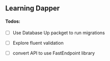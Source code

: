 ## Learning Dapper

#### Todos:
- [ ] Use Database Up packget to run migrations
- [ ] Explore fluent validation 
- [ ] convert API to use FastEndpoint library




